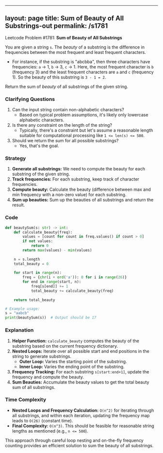 
---
layout: page
title:  Sum of Beauty of All Substrings-out
permalink: /s1781
---

Leetcode Problem #1781: **Sum of Beauty of All Substrings**

You are given a string `s`. The *beauty* of a substring is the difference in frequencies between the most frequent and least frequent characters.

- For instance, if the substring is "abcbba", then three characters have frequencies: `a` -> 1, `b` -> 3, `c` -> 1. Here, the most frequent character is `b` (frequency 3) and the least frequent characters are `a` and `c` (frequency 1). So the beauty of this substring is `3 - 1 = 2`.

Return the sum of *beauty* of all substrings of the given string.

### Clarifying Questions
1. Can the input string contain non-alphabetic characters? 
   - Based on typical problem assumptions, it's likely only lowercase alphabetic characters.
2. Is there any constraint on the length of the string?
   - Typically, there's a constraint but let's assume a reasonable length suitable for computational processing like `1 <= len(s) <= 500`.
3. Should we return the sum for all possible substrings?
   - Yes, that's the goal.

### Strategy

1. **Generate all substrings:** We need to compute the beauty for each substring of the given string.
2. **Track frequencies:** For each substring, keep track of character frequencies.
3. **Compute beauty:** Calculate the beauty (difference between max and min frequency with a non-zero value) for each substring.
4. **Sum up beauties:** Sum up the beauties of all substrings and return the result.

### Code

```python
def beautySum(s: str) -> int:
    def calculate_beauty(freq):
        values = [count for count in freq.values() if count > 0]
        if not values:
            return 0
        return max(values) - min(values)
    
    n = s.length
    total_beauty = 0
    
    for start in range(n):
        freq = {chr(i + ord('a')): 0 for i in range(26)}
        for end in range(start, n):
            freq[s[end]] += 1
            total_beauty += calculate_beauty(freq)
    
    return total_beauty

# Example usage:
s = "aabcb"
print(beautySum(s))  # Output should be 17
```

### Explanation
1. **Helper Function:** `calculate_beauty` computes the beauty of the substring based on the current frequency dictionary.
2. **Nested Loops:** Iterate over all possible start and end positions in the string to generate substrings.
   - **Outer Loop:** Varies the starting point of the substring.
   - **Inner Loop:** Varies the ending point of the substring.
3. **Frequency Tracking:** For each substring `s[start:end+1]`, update the frequency and compute the beauty.
4. **Sum Beauties:** Accumulate the beauty values to get the total beauty sum of all substrings.

### Time Complexity
- **Nested Loops and Frequency Calculation:** `O(n^2)` for iterating through all substrings, and within each iteration, updating the frequency map leads to `O(26)` (constant time).
- **Final Complexity:** `O(n^3)`. This should be feasible for reasonable string lengths as mentioned (e.g., `n <= 500`).

This approach through careful loop nesting and on-the-fly frequency counting provides an efficient solution to sum the beauty of all substrings.